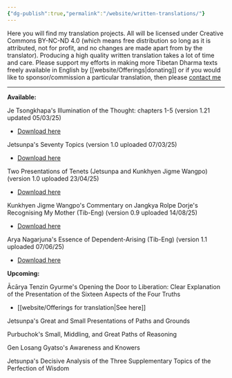 ```yaml
---
{"dg-publish":true,"permalink":"/website/written-translations/"}
---
```


Here you will find my translation projects. All will be licensed under Creative Commons BY-NC-ND 4.0 (which means free distribution so long as it is attributed, not for profit, and no changes are made apart from by the translator).
Producing a high quality written translation takes a lot of time and care. Please support my efforts in making more Tibetan Dharma texts freely available in English by [[website/Offerings\|donating]] or if you would like to sponsor/commission a particular translation, then please [contact me](mailto:shahartene108@gmail.com)

---
**Available:**

Je Tsongkhapa's Illumination of the Thought: chapters 1-5 (version 1.21 updated 05/03/25)
- <a href="/pdf/Illumination%20of%20the%20Thought.pdf" download>Download here</a>

Jetsunpa's Seventy Topics (version 1.0 uploaded 07/03/25)
- <a href="/pdf/70%20Topics.pdf" download>Download here</a>

Two Presentations of Tenets (Jetsunpa and Kunkhyen Jigme Wangpo) (version 1.0 uploaded 23/04/25)
- <a href="/pdf/Two%20Presentations%20of%20Tenets.pdf" download>Download here</a>

Kunkhyen Jigme Wangpo's Commentary on Jangkya Rolpe Dorje's Recognising My Mother (Tib-Eng) (version 0.9 uploaded 14/08/25)
- <a href="/pdf/Commentary%20On%20Recognising%20My%20Mother.pdf" download>Download here</a>

Arya Nagarjuna's Essence of Dependent-Arising (Tib-Eng) (version 1.1 uploaded 07/06/25)
- <a href="/pdf/essence%20of%20dependent%20arising.pdf" download>Download here</a>

**Upcoming:**

Ācārya Tenzin Gyurme's Opening the Door to Liberation: Clear Explanation of the Presentation of the Sixteen Aspects of the Four Truths
- [[website/Offerings for translation\|See here]]

Jetsunpa's Great and Small Presentations of Paths and Grounds

Purbuchok's Small, Middling, and Great Paths of Reasoning

Gen Losang Gyatso's Awareness and Knowers

Jetsunpa's Decisive Analysis of the Three Supplementary Topics of the Perfection of Wisdom